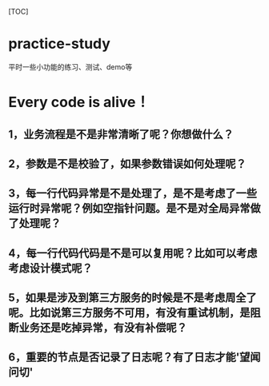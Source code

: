 [TOC]
# practice-study
平时一些小功能的练习、测试、demo等
# Every code is alive！
## 1，业务流程是不是非常清晰了呢？你想做什么？
## 2，参数是不是校验了，如果参数错误如何处理呢？
## 3，每一行代码异常是不是处理了，是不是考虑了一些运行时异常呢？例如空指针问题。是不是对全局异常做了处理呢？
## 4，每一行代码代码是不是可以复用呢？比如可以考虑考虑设计模式呢？
## 5，如果是涉及到第三方服务的时候是不是考虑周全了呢。比如说第三方服务不可用，有没有重试机制，是阻断业务还是吃掉异常，有没有补偿呢？
## 6，重要的节点是否记录了日志呢？有了日志才能'望闻问切'
